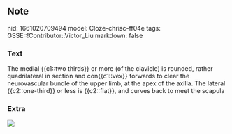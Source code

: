## Note
nid: 1661020709494
model: Cloze-chrisc-ff04e
tags: GSSE::!Contributor::Victor_Liu
markdown: false

### Text
<div>
  The medial {{c1::two thirds}} or more (of the clavicle) is
  rounded, rather quadrilateral in section and con{{c1::vex}}
  forwards to clear the neurovascular bundle of the upper limb, at
  the apex of the axilla. The lateral {{c2::one-third}} or less is
  {{c2::flat}}, and curves back to meet the scapula
</div>

### Extra
<img src="Inferior-Surface-of-the-Clavicle-Bony-Landmarks.jpg">
